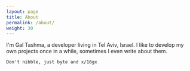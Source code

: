 ```yaml
---
layout: page
title: About
permalink: /about/
weight: 30
---
```


I'm Gal Tashma, a developer living in Tel Aviv, Israel. I like to develop my own projects once in a while, sometimes I even write about them.  



``` Don't nibble, just byte and x/16gx ```
